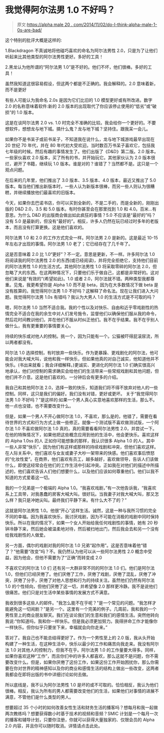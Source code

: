 # 我觉得阿尔法男 1.0 不好吗？

> 原文:[https://alpha male 20 . com/2014/11/02/do-I-think-alpha-male-1-0s-are-bad/](https://alphamale20.com/2014/11/02/do-i-think-alpha-male-1-0s-are-bad/)

这个特别的批评大概是这样的:

1.Blackdragon 不真诚地将他碰巧喜欢的命名为阿尔法男性 2.0，只是为了让他们听起来比其他类型的阿尔法男性更好。多好的工具！

2.黑龙认为他所谓的“阿尔法男 1.0”是不好的。他们不坏，他们很棒。多好的工具！

虽然我知道这很容易假设，但这两个都是不正确的。我会解释的。2.0 意味着新，而不是更好

有些人可能认为我命名 2.0s 是因为它们比旧的 1.0 模型更好或有所改进。数字 2.0 的名称意味着软件:新的 2.0 版本的出现取代了你应该停止使用的“低劣”或“破损”的 1.0 版本。

这是在谈阿尔法男 2.0 vs. 1.0 时完全不准确的比较。我会给你一个更好的。不要想软件，想想龙与地下城。搞什么鬼？龙与地下城？坚持住。跟我呆一会儿。

如果你不是书呆子或前书呆子，不知道我在说什么，龙与地下城游戏最早出现在 20 世纪 70 年代，并在 80 年代初大受欢迎。当时数百万书呆子喜欢它，包括我七年级的时候。然后有趣的事情发生了。他们出版了《D&D》第二版。2.0 版本。一些家伙喜欢 2.0 版本，买了所有的书，并开始玩它。其他家伙认为 2.0 版本很烂，避开了书籍，继续玩 1.0 版本。谁是对的？谁错了？当然都不是。这只是一个观点问题。

在后来的几年里，他们推出了 3.0 版本、3.5 版本、4.0 版本，最近又推出了 5.0 版本。每当他们推出新版本时，一些人认为新版本很棒，而另一些人则认为很糟糕，并继续播放他们最喜欢的旧版本。

今天，如果你去巴诺书店，你可以买到全新的，不是二手的，而是全新的，刚刚出版的 D&D 2.0，3.5 和 5.0 版本。有时你甚至会在那里找到 1.0 和 4.0。百米...有意思。为什么 D&D 的出版商会做出如此疯狂的事情？5.0 不应该是“最好的”吗？没有 5.0 是最新的，但没有“最好的”。相反，许多人仍然在玩已经过时多年的老版本，而且没有打算更换。这是他们喜欢的。

阿尔法男 1.0 和 2.0 的工作方式完全一样。阿尔法男 2.0 是新的。这是最近 10-15 年左右才出现的事情。阿尔法男 1.0 老了；它已经存在了几千年了。

这是否意味着 2.0 比 1.0“更好”？不一定。意思是更新，不一样。许多阿尔法 1.0 将阅读我的阿尔法男性 2.0 的东西(或已经阅读)，并将完全拒绝它，支持他们目前的阿尔法男性 1.0 的生活方式。其他阿尔法男性 1.0 将采取零碎的阿尔法 2.0，但忽略了大的东西。在这两种情况下，只要他们乐于做自己，这都是非常好的。这对他们来说是“有效的”(希望如此)。1.0 或者 2.0，阿尔法就不错。两种类型我都尊重。见鬼，我更希望你是 Alpha 1.0 而不是 beta，因为在大多数情况下做 beta 是没有胜算的。我觉得阿尔法男 1.0 不好吗？这解释了命名法。现在让我们进入大问题。我觉得阿尔法男 1.0s 有错吗？我认为大男人 1.0 的生活方式是不可取的吗？

嗯，阿尔法男 1.0 当然不适合我。我的个性以及对快乐、自由和近乎零戏剧性的热情完全不适合在我的余生中对人们发号施令，监督他们以确保他们服从我的命令，然后花时间教训他们，并在他们不服从时纠正他们。我不在乎结果。我不在乎别人做什么，我有更重要的事情要关心。

持续的快乐或对他人的控制。挑一个，因为只能有一个。公猫被吓得屁滚尿流，所以两者都没有。

阿尔法 1.0 选择控制，有时放弃一些快乐。作为更暴躁、更戏剧化的阿尔法，他可能会对我大喊大叫，说他和我一样快乐，但如果他真的对自己诚实，他知道他并不快乐。(书出来就看；我会详细解释。)更诚实、更进化的阿尔法 1.0 们确实很高兴地承认，他们对控制的需求确实会给他们的生活带来一些常规戏剧和其他问题，但他们并不介意。这是他们喜欢的。一分钟后会有更多的介绍。

我自己和其他阿尔法 2.0，选择一致的快乐，知道我们将不得不放弃对他人的一些控制。同样，这只是我们的偏好。我们没有对错，更好或更坏。
关于“我觉得阿尔法男 1.0 不好吗？”是这样的:如果一个男人真心实意地喜欢那样的生活，那么不。他一点也没错，也不需要改变什么。

但是，如果一个男人不开心做阿尔法 1.0，不喜欢，那么是的，他错了，需要在看待世界的方式和行为方式上做一些修正。就像一个测试版不喜欢做测试版，一个阿尔法 1.0 不喜欢做阿尔法 1.0 真的，真的需要看看阿尔法男性 2.0，并尝试一下。在他的特殊情况下，如果他把这些概念应用到他的生活中，他会更快乐。喜欢这样的 Alpha 1.0ss 的人
正如你可能想象的那样，我认识很多 Alpha 1.0 的人。其中一些人非常“快乐”，因为他们有这样或那样的持续戏剧和冲突，但他们喜欢这样。在人际关系中，他们喜欢与女友或妻子大吵一架带来的快感。他们喜欢事后愤怒的“化妆性爱”。在商界，他们喜欢有员工，越多越好，喜欢做领导，告诉人们该做什么，即使这经常会在他们的工作生活中引起冲突。正如我在对他们的描述中所描述的，他们喜欢告诉人们他们想要什么，以及他们应该如何尊重他们。他们以我不知道的方式爱着这一切。

我的一个兄弟是一个极端的 Alpha 1.0。“我喜欢戏剧，”有一次他告诉我，“我喜欢系上工具带，对我愚蠢的房客大喊大叫。很好玩。当我妻子对我大喊大叫，那又怎么样？我只是冲她尖叫。最终我们平静下来。有什么大不了的？”

这就是阿尔法男性 1.0。他很“开心”这样生活。诚然，这是一种与我所习惯的完全不同的幸福。因为我喜欢快乐，我讨厌戏剧，因为不可能在消极的戏剧中同时保持快乐。所以在我的情况下，如果一个女人开始给我任何戏剧性的事情，她有 20 秒钟冷静下来，然后她会被温柔地对待，然后被扫地出门，然后我会去和另一个没有给我戏剧性的人做爱。

另一方面，偶尔的戏剧对我的阿尔法 1.0 兄弟“起作用”。这是否意味着他“错了？”他需要“改变”吗？不。我仍然认为他可以从一些阿尔法男性 2.0 概念中受益，因为他会，但他不需要为了“正确”而转变成 2.0

不喜欢它的阿尔法 1.0 们
还有另一大群非常不同的阿尔法 1.0 们。他们是阿尔法 1.0，但他们已经厌倦了。他们厌倦了工作，厌倦了戏剧，厌倦了混乱，厌倦了冲突，厌倦了分手，厌倦了对他人思想和行为的持续关注。虽然他们仍然有阿尔法 1.0 的个性倾向，但他们厌倦了这一切，并希望像 2.0 那样更冷静。我不是说他们很痛苦。他们只是对生活中某些事情的发展方式不满意。

我收到很多这些人的邮件。"我怎么能不在乎呢？"是一个常见的问题。“我怎样才能避免这一切闹剧？”是另一个。这里有一个完美的例子。几周前，我和我的一个男性至上的商业朋友聊天。我们在谈论我们的生意和我们的感情生活。突然他转向我说:“你知道吗，我和你一样快乐。但是我必须更加努力。我得拼命工作才能像你一样快乐。但你似乎只要坐下来，幸福就会向你走来。”

答对了。我自己也不能总结得更好了。作为一个男性至上的 2.0 版，我从头开始构建了一种生活，在这种生活中，快乐以最少的工作和痛苦向我走来。我没有阿尔法 1.0 对其他人的控制力，但我不在乎。阿尔法男 1.0 的工作量要大得多。同样，如果你喜欢这种“工作”，而且你们中的许多人都喜欢，那么这就不是问题，你不需要改变什么。但是，如果你厌倦了这份工作，如果这份工作开始困扰你，那么你需要在你对世界的精神感知以及你的商业和感情生活的结构上做出一些改变，这两者我都会在即将出版的书中详细讨论如何去做。

所以底线是，我不认为阿尔法男性 1.0 是坏的或不可取的。恰恰相反，我认为他们很棒。相反，我认为所有的男人都需要改变他们的生活，如果他们对事情的进展不满意，不管他们是什么类型的男人。

想要超过 35 个小时的如何改善女性生活和财务生活的播客吗？想每月和我一起做两次教练吗？想要获得数小时基于技术的视频和音频？SMIC 计划是一个每月一次的播客和辅导计划，只要你注册，你就可以获得大量独家的、仅限会员的 Alpha 2.0 内容，并且你可以随时取消。详情请点击此处。